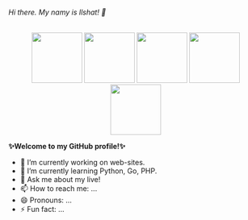 ###### Hi there. My namy is Ilshat! 👋

<div id="header" align="center">
  <img src="https://media.giphy.com/media/gjrYDwbjnK8x36xZIO/giphy.gif" width="100"/>
  <img src="https://media.giphy.com/media/jdPMeyv9rn0hZHh8n9/giphy.gif" width="100"/>
  <img src="https://media.giphy.com/media/vLlpbDafjgHystuJ0a/giphy.gif" width="100"/>
  <img src="https://media.giphy.com/media/lP8xu5t2DLGG045H8F/giphy.gif" width="100"/>
  <img src="https://media.giphy.com/media/3kPDmoWdBpQPNhCnUG/giphy.gif" width="100"/>
</div>


**✨Welcome to my GitHub profile!✨**

- 🔭 I’m currently working on web-sites.
- 🌱 I’m currently learning Python, Go, PHP.
- 💬 Ask me about my live!
- 📫 How to reach me: ...
- 😄 Pronouns: ...
- ⚡ Fun fact: ...

